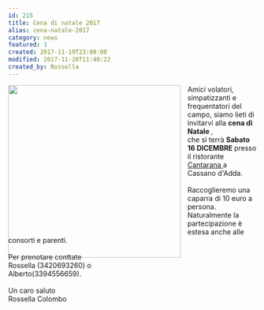 ```yaml
---
id: 215
title: Cena di natale 2017
alias: cena-natale-2017
category: news
featured: 1
created: 2017-11-19T23:00:00
modified: 2017-11-20T11:40:22
created_by: Rossella
---
```

<div style="height: 300px; float: left; padding-right: 1em;">
 <img border="0" src="images/stories/2017.christmas.jpg" width="350"/>
 <a href="#" id="menulnk">
  <br/>
 </a>
</div>
<p>
 Amici volatori, simpatizzanti e frequentatori del campo, siamo lieti di invitarvi alla
 <strong>
  cena di Natale
 </strong>
 ,
 <br/>
 che si terrà
 <strong>
  Sabato 16 DICEMBRE
 </strong>
 presso
 <br/>
 il ristorante
 <a href="https://www.ristorantecantarana.it/" target="_blank">
  Cantarana
 </a>
 a Cassano d'Adda.
 <br/>
 <br/>
 Raccoglieremo una caparra di 10 euro a persona.
 <br/>
 Naturalmente la partecipazione è estesa anche alle consorti e parenti.
 <br/>
 <br/>
 Per prenotare conttate
 <br/>
 Rossella (3420693260) o
 <br/>
 Alberto(3394556659).
 <br/>
 <br/>
 Un caro saluto
 <br/>
 Rossella Colombo
</p>
<div id="dlgmenu" style="display: none; font-family: 'Open Sans';" title="Cena 2015">
 <h2 style="color: #fe8300;">
  Cena di natale 2015
 </h2>
 <p>
  Sabato 12 Dicembre - ore 20.00
  <br/>
  Ristorante il Peperoncino Cassina de' Pecchi (Mi)
  <br/>
  Via Villa Pompea, 7
 </p>
 <h2 style="color: #fe8300; font-size: 1.5em;">
  Menù
 </h2>
 <p>
  <strong style="color: #fe8300;">
   Antipasto
  </strong>
  <br/>
  Affetati misti, insalata russa, bruscheta, cannelini alla paesana, insalata di mare
  <br/>
  <br/>
  <strong style="color: #fe8300;">
   Primi
  </strong>
  <br/>
  Risotto alla trevisana Cavatelli allo Zola
  <br/>
  <br/>
  <strong style="color: #fe8300;">
   Secondo
  </strong>
  <br/>
  Scaloppe con Porcini
  <br/>
  <br/>
  <strong style="color: #fe8300;">
   Dessert
  </strong>
  <br/>
  Dessert della casa
  <br/>
  <br/>
  <strong style="color: #fe8300;">
   Vino
  </strong>
  <br/>
  Bianco, rosso, acqua minerale.
  <br/>
  <br/>
  Euro 30
 </p>
</div>
<script type="text/javascript">
 // <![CDATA[
$('#menulnk').click(function() {
   $('#dlgmenu').dialog({  
      width: 400,
      modal: true,
      buttons: {
         Ok: function() {
                $(this).dialog("close");
         }
      },
      autoopen: false,
      show: {
         effect: "bounce",
         duration: 1000
      },
      hide: {
         effect: "explode",
         duration: 1000
      }
   });
});
// ]]>
</script>
